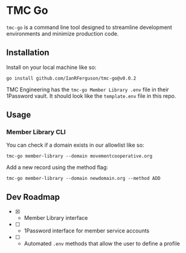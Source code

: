 # TMC Go

`tmc-go` is a command line tool designed to streamline development environments and minimize production code.

## Installation
Install on your local machine like so:
```
go install github.com/IanRFerguson/tmc-go@v0.0.2
```

TMC Engineering has the `tmc-go Member Library .env` file in their 1Password vault. It should look like the `template.env` file in this repo.

## Usage

### Member Library CLI
You can check if a domain exists in our allowlist like so:
```
tmc-go member-library --domain movementcooperative.org
```

Add a new record using the method flag:
```
tmc-go member-library --domain newdomain.org --method ADD
```

## Dev Roadmap
- [x] - Member Library interface
- [ ] - 1Password interface for member service accounts
- [ ] - Automated `.env` methods that allow the user to define a profile
